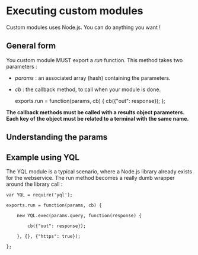 # Executing custom modules

Custom modules uses Node.js. You can do anything you want !

## General form 

You custom module MUST export a _run_ function. This method takes two parameters :

 * _params_ : an associated array (hash) containing the parameters.
 * _cb_ : the callback method, to call when your module is done.
 

    exports.run = function(params, cb) {
       cb({"out": response});
    };

**The callback methods must be called with a results object parameters. Each key of the object must be related to a terminal with the same name.**


## Understanding the params



## Example using YQL

The YQL module is a typical scenario, where a Node.js library already exists for the webservice. The run method becomes a really dumb wrapper around the library call :

    var YQL = require('yql');

    exports.run = function(params, cb) {

    	new YQL.exec(params.query, function(response) {

    		cb({"out": response});

    	}, {}, {"https": true});

    };




